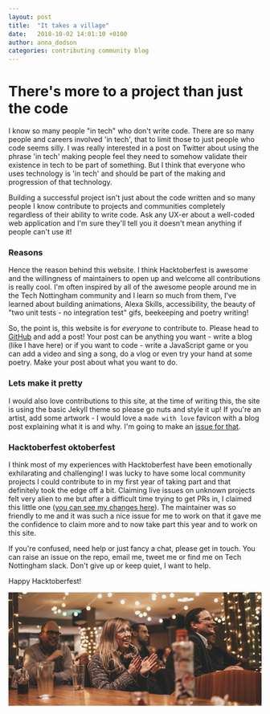 ```yaml
---
layout: post
title:  "It takes a village"
date:   2018-10-02 14:01:10 +0100
author: anna_dodson
categories: contributing community blog
---
```


# There's more to a project than just the code

I know so many people "in tech" who don't write code. There are so many people and careers involved 'in tech', that to limit those to just people who code seems silly. I was really interested in a post on Twitter about using the phrase 'in tech' making people feel they need to somehow validate their existence in tech to be part of something. But I think that everyone who uses technology is 'in tech' and should be part of the making and progression of that technology.

Building a successful project isn't just about the code written and so many people I know contribute to projects and communities completely regardless of their ability to write code. Ask any UX-er about a well-coded web application and I'm sure they'll tell you it doesn't mean anything if people can't use it!


### Reasons

Hence the reason behind this website. I think Hacktoberfest is awesome and the willingness of maintainers to open up and welcome all contributions is really cool. I'm often inspired by all of the awesome people around me in the Tech Nottingham community and I learn so much from them, I've learned about building animations, Alexa Skills, accessibility, the beauty of "two unit tests - no integration test" gifs, beekeeping and poetry writing!

So, the point is, this website is for _everyone_ to contribute to. Please head to [GitHub](https://github.com/AnnaDodson/hacktoberfest-website/blob/master/contributing.md) and add a post! Your post can be anything you want - write a blog (like I have here) or if you want to code - write a JavaScript game or you can add a video and sing a song, do a vlog or even try your hand at some poetry. Make your post about what you want to do.

### Lets make it pretty

I would also love contributions to this site, at the time of writing this, the site is using the basic Jekyll theme so please go nuts and style it up! If you're an artist, add some artwork - I would love a `made with love` favicon with a blog post explaining what it is and why. I'm going to make an [issue for that](https://github.com/AnnaDodson/hacktoberfest-website/issues/5).

### Hacktoberfest oktoberfest

I think most of my experiences with Hacktoberfest have been emotionally exhilarating and challenging! I was lucky to have some local community projects I could contribute to in my first year of taking part and that definitely took the edge off a bit. Claiming live issues on unknown projects felt very alien to me but after a difficult time trying to get PRs in, I claimed this little one ([you can see my changes here](https://github.com/alinebastos/women-dev-conferences/commit/5b3232d304fc7a9cc48b01e058e9b9bb810dce92)). The maintainer was so friendly to me and it was such a nice issue for me to work on that it gave me the confidence to claim more and to now take part this year and to work on this site.

If you're confused, need help or just fancy a chat, please get in touch. You can raise an issue on the repo, email me, tweet me or find me on Tech Nottingham slack. Don't give up or keep quiet, I want to help.

Happy Hacktoberfest!

![alt text][me]

[me]: /images/me.png "My Accidental Seal Impression. Also known as the Face of Tech Notts"
